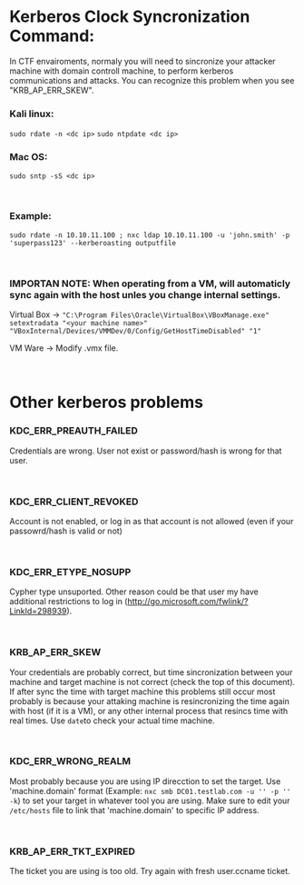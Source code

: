 # Kerberos Clock Syncronization Command:
In CTF envairoments, normaly you will need to sincronize your attacker machine with domain controll machine, to perform kerberos communications and attacks.
You can recognize this problem when you see "KRB_AP_ERR_SKEW".

### Kali linux:
`sudo rdate -n <dc ip>`
`sudo ntpdate <dc ip>`

### Mac OS:
`sudo sntp -sS <dc ip>`

<br>

### Example:
`sudo rdate -n 10.10.11.100 ; nxc ldap 10.10.11.100 -u 'john.smith' -p 'superpass123' --kerberoasting outputfile`

<br>

### IMPORTAN NOTE: When operating from a VM, will automaticly sync again with the host unles you change internal settings.

Virtual Box -> `"C:\Program Files\Oracle\VirtualBox\VBoxManage.exe" setextradata "<your machine name>" "VBoxInternal/Devices/VMMDev/0/Config/GetHostTimeDisabled" "1"`

VM Ware -> Modify .vmx file.

<br>

# Other kerberos problems

### KDC_ERR_PREAUTH_FAILED

Credentials are wrong. User not exist or password/hash is wrong for that user.

<br>

### KDC_ERR_CLIENT_REVOKED

Account is not enabled, or log in as that account is not allowed (even if your passowrd/hash is valid or not)

<br>

### KDC_ERR_ETYPE_NOSUPP

Cypher type unsuported. Other reason could be that user my have additional restrictions to log in (http://go.microsoft.com/fwlink/?LinkId=298939).

<br>

### KRB_AP_ERR_SKEW

Your credentials are probably correct, but time sincronization between your machine and target machine is not correct (check the top of this document). If after sync the time with target machine this problems still occur most probably is because your attaking machine is resincronizing the time again with host (if it is a VM), or any other internal process that resincs time with real times. Use `date`to check your actual time machine.

<br>

### KDC_ERR_WRONG_REALM

Most probably because you are using IP direcction to set the target. Use 'machine.domain' format (Example: `nxc smb DC01.testlab.com -u '' -p '' -k`) to set your target in whatever tool you are using. Make sure to edit your `/etc/hosts` file to link that 'machine.domain' to specific IP address.

<br>

### KRB_AP_ERR_TKT_EXPIRED

The ticket you are using is too old. Try again with fresh user.ccname ticket.
